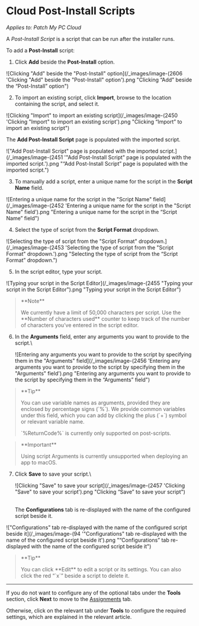 # Cloud Post-Install Scripts

_Applies to: Patch My PC Cloud_

A _Post-Install Script_ is a script that can be run after the installer runs.

To add a **Post-Install** script:

1. Click **Add** beside the **Post-Install** option.

![Clicking "Add" beside the "Post-Install" option](/_images/image-(2606 'Clicking "Add" beside the "Post-Install" option').png "Clicking “Add” beside the “Post-Install” option")

2. To import an existing script, click **Import**, browse to the location containing the script, and select it.

![Clicking "Import" to import an existing script](/_images/image-(2450 'Clicking "Import" to import an existing script').png "Clicking “Import” to import an existing script")

The **Add Post-Install Script** page is populated with the imported script.

!["Add Post-Install Script" page is populated with the imported script.](/_images/image-(2451 '"Add Post-Install Script" page is populated with the imported script.').png "“Add Post-Install Script” page is populated with the imported script.")

3. To manually add a script, enter a unique name for the script in the **Script Name** field.

![Entering a unique name for the script in the "Script Name" field](/_images/image-(2452 'Entering a unique name for the script in the "Script Name" field').png "Entering a unique name for the script in the “Script Name” field")

4. Select the type of script from the **Script Format** dropdown.

![Selecting the type of script from the "Script Format" dropdown.](/_images/image-(2453 'Selecting the type of script from the "Script Format" dropdown.').png "Selecting the type of script from the “Script Format” dropdown.")

5. In the script editor, type your script.

![Typing your script in the Script Editor](/_images/image-(2455 "Typing your script in the Script Editor").png "Typing your script in the Script Editor")

<blockquote class="wp-block-quote">
<p>**Note**</p>
<p>We currently have a limit of 50,000 characters per script. Use the **Number of characters used** counter to keep track of the number of characters you’ve entered in the script editor.</p>
</blockquote>

6.  In the **Arguments** field, enter any arguments you want to provide to the script.\


    ![Entering any arguments you want to provide to the script by specifying them in the "Arguments" field](/_images/image-(2456 'Entering any arguments you want to provide to the script by specifying them in the "Arguments" field').png "Entering any arguments you want to provide to the script by specifying them in the “Arguments” field")

<blockquote class="wp-block-quote">
<p>**Tip**</p>
<p>You can use variable names as arguments, provided they are enclosed by percentage signs (`%`). We provide common variables under this field, which you can add by clicking the plus (`+`) symbol or relevant variable name.</p>
<p>&#x20;`%ReturnCode%` is currently only supported on post-scripts.</p>
</blockquote>

<blockquote class="wp-block-quote">
<p>**Important**</p>
<p>Using script Arguments is currently unsupported when deploying an app to macOS.</p>
</blockquote>

7.  Click **Save** to save your script.\


    ![Clicking "Save" to save your script](/_images/image-(2457 'Clicking "Save" to save your script').png "Clicking “Save” to save your script")

    \
    The **Configurations** tab is re-displayed with the name of the configured script beside it.

!["Configurations" tab re-displayed with the name of the configured script beside it](/_images/image-(94 '"Configurations" tab re-displayed with the name of the configured script beside it').png "“Configurations” tab re-displayed with the name of the configured script beside it")

<blockquote class="wp-block-quote">
<p>**Tip**</p>
<p>You can click **Edit** to edit a script or its settings. You can also click the red “`x`” beside a script to delete it.</p>
</blockquote>

***

If you do not want to configure any of the optional tabs under the **Tools** section, click **Next** to move to the [Assignments](../../cloud-assignments-deployment-tab.md) tab.

Otherwise, click on the relevant tab under **Tools** to configure the required settings, which are explained in the relevant article.